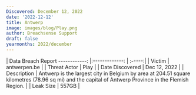 ```yaml
---
Discovered: December 12, 2022
date: '2022-12-12'
title: Antwerp
image: images/blog/Play.png
author: Breachsense Support
draft: false
yearmonths: 2022/december
---
```



| Data Breach Report
------------:     |:-------------:    | :-----:|
| Victim      | antwerpen.be      | 
| Threat Actor      | Play      | 
| Date Discovered      | Dec 12, 2022      | 
| Description      | Antwerp is the largest city in Belgium by area at 204.51 square kilometres (78.96 sq mi) and the capital of Antwerp Province in the Flemish Region.      | 
| Leak Size      | 557GB      | 

